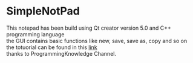 # SimpleNotPad
This notepad has been build using Qt creator version 5.0 and C++ programming language  
the GUI contains basic functions like new, save, save as, copy and so on  
the totuorial can be found in this [link](https://www.youtube.com/watch?v=j4j1gbYJtUw&list=PLS1QulWo1RIZiBcTr5urECberTITj7gjA&index=26)  
thanks to ProgrammingKnowledge Channel.

